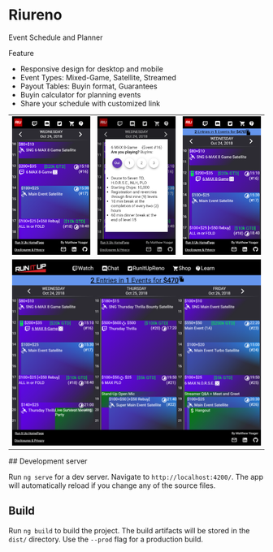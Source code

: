 # Riureno

Event Schedule and Planner

Feature
- Responsive design for desktop and mobile
- Event Types: Mixed-Game, Satellite, Streamed
- Payout Tables: Buyin format, Guarantees
- Buyin calculator for planning events
- Share your schedule with customized link

<table>
    <tr>
        <td><img src="./readme/event_day.png"/></td>
        <td><img src="./readme/event_form.png"/></td>
        <td><img src="./readme/event_playing.png"/></td>
    </tr>
    <tr>
        <td colspan="3"><img src="./readme/event_days.png"/></td>
    </tr>
</table>
## Development server

Run `ng serve` for a dev server. Navigate to `http://localhost:4200/`. The app will automatically reload if you change any of the source files.

## Build

Run `ng build` to build the project. The build artifacts will be stored in the `dist/` directory. Use the `--prod` flag for a production build.